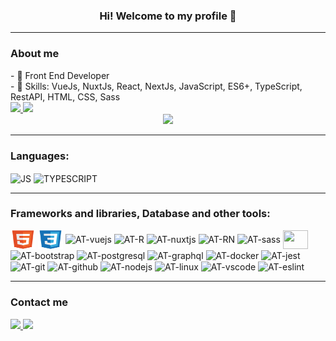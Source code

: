 <div align="center">

### Hi! Welcome to my profile 🤙 
</div>
<hr/>


### About me
<div>
- 🌱  Front End Developer<br/>
- 📖 Skills: VueJs, NuxtJs, React, NextJs, JavaScript, ES6+, TypeScript, RestAPI, HTML, CSS, Sass 

 <div style="display:flex" align="center">
 <br/>
  <a href="https://github.com/antoniocr010">
  <img height="149em" src="https://github-readme-stats.vercel.app/api?username=antoniocr010&show_icons=true&theme=tokyonight&include_all_commits=true&count_private=true"/>
  <img height="149em" src="https://github-readme-stats.vercel.app/api/top-langs/?username=antoniocr010&layout=compact&langs_count=7&theme=tokyonight"/>
</div>

<div display='flex' align="center">
<a href="https://github.com/antonkomarev/github-profile-views-counter">
<img src="https://komarev.com/ghpvc/?username=antoniocr010&style=for-the-badge"></a>
 </div>
 <hr/>

 ### Languages:
  <img align="center" alt="JS"
    src="https://img.shields.io/badge/JavaScript-F7DF1E?style=for-the-badge&logo=javascript&logoColor=black">
  <img align="center" alt="TYPESCRIPT"
    src="https://img.shields.io/badge/TypeScript-007ACC?style=for-the-badge&logo=typescript&logoColor=white" />
  <hr/>
 
  ### Frameworks and libraries, Database and other tools:
 <img align="center" alt="AT-HTML" height="30" width="40" src="https://raw.githubusercontent.com/devicons/devicon/master/icons/html5/html5-original.svg">
  <img align="center" alt="AT-CSS" height="30" width="40" src="https://raw.githubusercontent.com/devicons/devicon/master/icons/css3/css3-original.svg"/>
  <img align="center" alt="AT-vuejs" height="30" width="40"src="https://cdn.jsdelivr.net/gh/devicons/devicon/icons/vuejs/vuejs-original.svg" />
  <img align="center" alt="AT-R" height="30" width"40" src="https://cdn.jsdelivr.net/gh/devicons/devicon/icons/react/react-original.svg" />
  <img align="center" alt="AT-nuxtjs" height="30" width="40" src="https://cdn.jsdelivr.net/gh/devicons/devicon/icons/nuxtjs/nuxtjs-original.svg" />
  <img align="center" alt="AT-RN" height="30" width="40" src="https://cdn.jsdelivr.net/gh/devicons/devicon/icons/nextjs/nextjs-original.svg" />
  <img align="center" alt="AT-sass" height="30" width="40" src="https://cdn.jsdelivr.net/gh/devicons/devicon/icons/sass/sass-original.svg" />
  <img align="center" alt"AT-twcss" height="30" width="40" src="https://cdn.jsdelivr.net/gh/devicons/devicon/icons/tailwindcss/tailwindcss-plain.svg" /> 
  <img align="center" alt="AT-bootstrap" height="30" width="40"src="https://cdn.jsdelivr.net/gh/devicons/devicon/icons/bootstrap/bootstrap-original.svg" />
  <img align="center" alt="AT-postgresql" haigth="30" width="40"src="https://cdn.jsdelivr.net/gh/devicons/devicon/icons/postgresql/postgresql-plain-wordmark.svg" /> 
  <img align="center" alt="AT-graphql" haigth="30" width="40" src="https://cdn.jsdelivr.net/gh/devicons/devicon/icons/graphql/graphql-plain-wordmark.svg" />
  <img align="center" alt="AT-docker" height="45" width="43" src="https://cdn.jsdelivr.net/gh/devicons/devicon/icons/docker/docker-original.svg" />
  <img align="center" alt="AT-jest" height="30" width="35" src="https://cdn.jsdelivr.net/gh/devicons/devicon/icons/jest/jest-plain.svg" />     
  <img align="center" alt="AT-git" height="30" width="40"src="https://cdn.jsdelivr.net/gh/devicons/devicon/icons/git/git-original.svg" />
   <img align="center" alt="AT-github" height="30" width="40" src="https://cdn.jsdelivr.net/gh/devicons/devicon/icons/github/github-original-wordmark.svg" />
  <img align="center" alt="AT-nodejs" height="30" width="40"src="https://cdn.jsdelivr.net/gh/devicons/devicon/icons/nodejs/nodejs-original.svg" />
  <img align="center" alt="AT-linux" height="30" width="40" src="https://cdn.jsdelivr.net/gh/devicons/devicon/icons/linux/linux-original.svg" />
  <img align="center" alt="AT-vscode" height="30" width="40" src="https://cdn.jsdelivr.net/gh/devicons/devicon/icons/vscode/vscode-original.svg" />
  <img align="center" alt="AT-eslint" height="30" width="40" src="https://cdn.jsdelivr.net/gh/devicons/devicon/icons/eslint/eslint-original.svg" />
          
  </div>
  <hr/>
  
 ### Contact me
 <a href="https://www.linkedin.com/in/antonio-massaia/">
 <img src="https://img.shields.io/badge/LinkedIn-0077B5?style=for-the-badge&logo=linkedin&logoColor=white"/>
 </a>
 <a href = "mailto:antoniobr.dev010@gmail.com"><img src="https://img.shields.io/badge/-Gmail-%23333?style=for-the-badge&logo=gmail&logoColor=red" target="_blank"></a>
 
